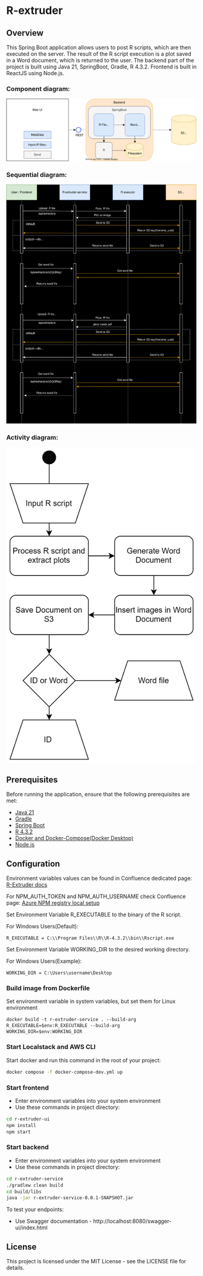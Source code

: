 # R-extruder


## Overview

This Spring Boot application allows users to post R scripts, which are then executed on the server. The result of the R script execution is a plot saved in a Word document, which is returned to the user. The backend part of the project is built using Java 21, SpringBoot, Gradle, R 4.3.2. Frontend is built in ReactJS using Node.js.

### Component diagram:
![](docs/Diagram.svg)
### Sequential diagram:
![](docs/Sequential-diagram.svg)
### Activity diagram:
![](docs/Activity-diagram.svg)
## Prerequisites

Before running the application, ensure that the following prerequisites are met:

- [Java 21](https://www.oracle.com/java/technologies/javase-downloads.html)
- [Gradle](https://gradle.org/install/)
- [Spring Boot](https://start.spring.io/)
- [R 4.3.2](https://cran.r-project.org/)
- [Docker and Docker-Compose(Docker Desktop)](https://www.docker.com/products/docker-desktop/)
- [Node.js](https://nodejs.org/en/download)

## Configuration
Environment variables values can be found in Confluence dedicated page: [R-Extruder docs](https://confluence-ogcs.atlassian.net/wiki/spaces/BASF/pages/19595335/R-Extruder)

For NPM_AUTH_TOKEN and NPM_AUTH_USERNAME check Confluence page: [Azure NPM registry local setup](https://confluence-ogcs.atlassian.net/wiki/spaces/SDKB/pages/5472874/Azure+NPM+registry+local+setup)

Set Environment Variable R_EXECUTABLE to the binary of the R script.

For Windows Users(Default):
```
R_EXECUTABLE = C:\\Program Files\\R\\R-4.3.2\\bin\\Rscript.exe
```
Set Environment Variable WORKING_DIR to the desired working directory.

For Windows Users(Example):
```
WORKING_DIR = C:\Users\username\Desktop
```

### Build image from Dockerfile

Set environment variable in system variables, but set them for Linux environment
```
docker build -t r-extruder-service . --build-arg R_EXECUTABLE=$env:R_EXECUTABLE --build-arg WORKING_DIR=$env:WORKING_DIR
```


### Start Localstack and AWS CLI

Start docker and run this command in the root of your project:
```bash 
docker compose -f docker-compose-dev.yml up
```

### Start frontend
- Enter environment variables into your system environment
- Use these commands in project directory:

```bash 
cd r-extruder-ui
npm install
npm start
```

### Start backend
- Enter environment variables into your system environment
- Use these commands in project directory:

```bash 
cd r-extruder-service
./gradlew clean build
cd build/libs
java -jar r-extruder-service-0.0.1-SNAPSHOT.jar
```

To test your endpoints: 
- Use Swagger documentation - http://localhost:8080/swagger-ui/index.html

## License

This project is licensed under the MIT License - see the LICENSE file for details.
